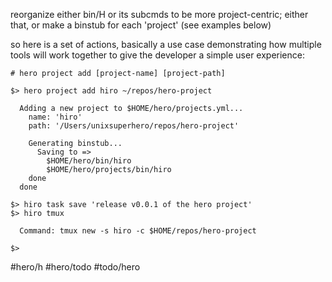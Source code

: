 reorganize either bin/H or its subcmds to be more project-centric; either that, or make a binstub for each 'project' (see examples below)

so here is a set of actions, basically a use case
demonstrating how multiple tools will work together to give
the developer a simple user experience:

```
# hero project add [project-name] [project-path]

$> hero project add hiro ~/repos/hero-project

  Adding a new project to $HOME/hero/projects.yml...
    name: 'hiro'
    path: '/Users/unixsuperhero/repos/hero-project'

    Generating binstub...
      Saving to =>
        $HOME/hero/bin/hiro
        $HOME/hero/projects/bin/hiro
    done
  done

$> hiro task save 'release v0.0.1 of the hero project'
$> hiro tmux

  Command: tmux new -s hiro -c $HOME/repos/hero-project

$>
```

#hero/h #hero/todo #todo/hero

